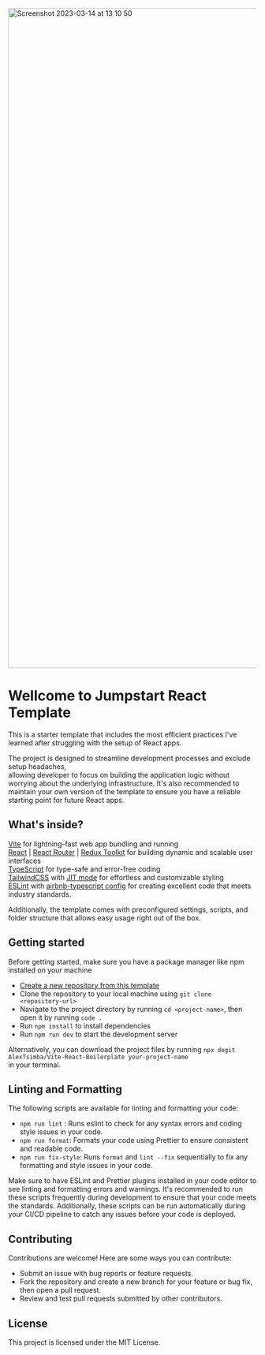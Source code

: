 <img width="1339" alt="Screenshot 2023-03-14 at 13 10 50" src="https://user-images.githubusercontent.com/47917765/224986187-e7a339c9-5a82-4ae3-a84d-086756658dc7.png">

# Wellcome to Jumpstart React Template

This is a starter template that includes the most efficient practices I've learned after struggling with the setup of React apps.

The project is designed to streamline development processes and exclude setup headaches,  
allowing developer to focus on building the application logic without worrying about the underlying infrastructure.
It's also recommended to maintain your own version of the template to ensure you have a reliable starting point for future React apps.

## What's inside?

[Vite](https://vitejs.dev/) for lightning-fast web app bundling and running  
[React](https://reactjs.org/) | [React Router](https://reactrouter.com/) | [Redux Toolkit](https://redux-toolkit.js.org/) for building dynamic and scalable user interfaces  
[TypeScript](https://www.typescriptlang.org/) for type-safe and error-free coding  
[TailwindCSS](https://tailwindcss.com/) with [JIT mode](https://v2.tailwindcss.com/docs/just-in-time-mode) for effortless and customizable styling  
[ESLint](https://eslint.org/) with [airbnb-typescript config](https://github.com/airbnb/javascript) for creating excellent code that meets industry standards.

Additionally, the template comes with preconfigured settings, scripts, and folder structure that allows easy usage right out of the box.

## Getting started

Before getting started, make sure you have a package manager like npm installed on your machine

- [Create a new repository from this template](https://github.com/AlexTsimba/React-ts-tailwind-boilerplate/generate)
- Clone the repository to your local machine using `git clone <repository-url>`
- Navigate to the project directory by running `cd <project-name>`, then open it by running `code .`
- Run `npm install` to install dependencies
- Run `npm run dev` to start the development server

Alternatively, you can download the project files by running `npx degit AlexTsimba/Vite-React-Boilerplate your-project-name`  
in your terminal.

## Linting and Formatting

The following scripts are available for linting and formatting your code:

- `npm run lint` : Runs eslint to check for any syntax errors and coding style issues in your code.
- `npm run format`: Formats your code using Prettier to ensure consistent and readable code.
- `npm run fix-style`: Runs `format` and `lint --fix` sequentially to fix any formatting and style issues in your code.

Make sure to have ESLint and Prettier plugins installed in your code editor to see linting and formatting errors and warnings.
It's recommended to run these scripts frequently during development to ensure that your code meets the standards.
Additionally, these scripts can be run automatically during your CI/CD pipeline to catch any issues before your code is deployed.

## Contributing

Contributions are welcome! Here are some ways you can contribute:

- Submit an issue with bug reports or feature requests.
- Fork the repository and create a new branch for your feature or bug fix, then open a pull request.
- Review and test pull requests submitted by other contributors.

## License

This project is licensed under the MIT License.
